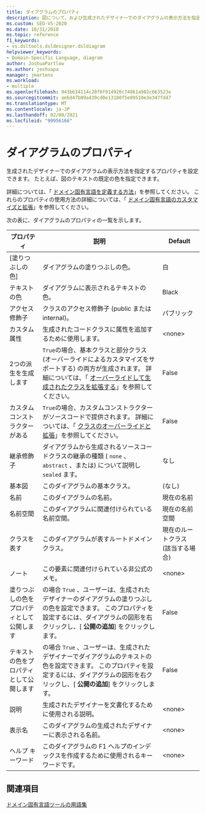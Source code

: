 ```yaml
---
title: ダイアグラムのプロパティ
description: 図について、および生成されたデザイナーでのダイアグラムの表示方法を指定するプロパティを設定する方法について説明します。
ms.custom: SEO-VS-2020
ms.date: 10/31/2018
ms.topic: reference
f1_keywords:
- vs.dsltools.dsldesigner.dsldiagram
helpviewer_keywords:
- Domain-Specific Language, diagram
author: JoshuaPartlow
ms.author: joshuapa
manager: jmartens
ms.workload:
- multiple
ms.openlocfilehash: 943b634114c28f6f914926c74861a902c663523e
ms.sourcegitcommit: ae6d47b09a439cd0e13180f5e89510e3e347fd47
ms.translationtype: MT
ms.contentlocale: ja-JP
ms.lasthandoff: 02/08/2021
ms.locfileid: "99956166"
---
```

# <a name="properties-of-diagrams"></a>ダイアグラムのプロパティ
生成されたデザイナーでのダイアグラムの表示方法を指定するプロパティを設定できます。 たとえば、図のテキストの既定の色を指定できます。

 詳細については、「 [ドメイン固有言語を定義する方法](../modeling/how-to-define-a-domain-specific-language.md)」を参照してください。 これらのプロパティの使用方法の詳細については、「 [ドメイン固有言語のカスタマイズと拡張](../modeling/customizing-and-extending-a-domain-specific-language.md)」を参照してください。

 次の表に、ダイアグラムのプロパティの一覧を示します。

|プロパティ|説明|Default|
|-|-|-|
|[塗りつぶしの色]|ダイアグラムの塗りつぶしの色。|白|
|テキストの色|ダイアグラムに表示されるテキストの色。|Black|
|アクセス修飾子|クラスのアクセス修飾子 (public または internal)。|パブリック|
|カスタム属性|生成されたコードクラスに属性を追加するために使用します。|\<none>|
|2つの派生を生成します|`True`の場合、基本クラスと部分クラス (オーバーライドによるカスタマイズをサポートする) の両方が生成されます。 詳細については、「 [オーバーライドして生成されたクラスを拡張する](../modeling/overriding-and-extending-the-generated-classes.md)」を参照してください。|False|
|カスタムコンストラクターがある|`True`の場合、カスタムコンストラクターがソースコードで提供されます。 詳細については、「 [クラスのオーバーライドと拡張](../modeling/overriding-and-extending-the-generated-classes.md)」を参照してください。|False|
|継承修飾子|ダイアグラムから生成されるソースコードクラスの継承の種類 ( `none` 、 `abstract` 、または) について説明し `sealed` ます。|なし|
|基本図|このダイアグラムの基本クラス。|(なし)|
|名前|このダイアグラムの名前。|現在の名前|
|名前空間|このダイアグラムに関連付けられている名前空間。|現在の名前空間|
|クラスを表す|このダイアグラムが表すルートドメインクラス。|現在のルートクラス (該当する場合)|
|ノート|この要素に関連付けられている非公式のメモ。|\<none>|
|塗りつぶしの色をプロパティとして公開します|の場合 `True` 、ユーザーは、生成されたデザイナーのダイアグラムの塗りつぶしの色を設定できます。 このプロパティを設定するには、ダイアグラムの図形を右クリックし、[ **公開の追加**] をクリックします。|False|
|テキストの色をプロパティとして公開します|の場合 `True` 、ユーザーは、生成されたデザイナーでダイアグラムのテキストの色を設定できます。 このプロパティを設定するには、ダイアグラムの図形を右クリックし、[ **公開の追加**] をクリックします。|False|
|説明|生成されたデザイナーを文書化するために使用される説明。|\<none>|
|表示名|このダイアグラムの生成されたデザイナーに表示される名前。|\<none>|
|ヘルプ キーワード|このダイアグラムの F1 ヘルプのインデックスを作成するために使用されるキーワードです。|\<none>|

## <a name="see-also"></a>関連項目

[ドメイン固有言語ツールの用語集](/previous-versions/bb126564(v=vs.100))
